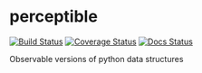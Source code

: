 # perceptible
[![Build Status](https://travis-ci.org/chrisbrake/perceptible.svg?branch=master)](https://travis-ci.org/chrisbrake/perceptible)
[![Coverage Status](https://coveralls.io/repos/github/chrisbrake/perceptible/badge.svg?branch=master)](https://coveralls.io/github/chrisbrake/perceptible?branch=master)
[![Docs Status](https://readthedocs.org/projects/perceptible/badge/?version=latest)](https://perceptible.readthedocs.io/en/latest/)

Observable versions of python data structures
